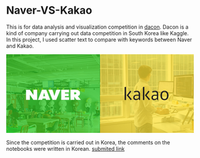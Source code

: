 # Naver-VS-Kakao
This is for data analysis and visualization competition in [dacon](https://dacon.io/). Dacon is a kind of company carrying out data competition in South Korea like Kaggle. In this project, I used scatter text to compare with keywords between Naver and Kakao. 

![](./header.png)

Since the competition is carried out in Korea, the comments on the notebooks were written in Korean. [submited link](https://dacon.io/competitions/official/235866/codeshare/4187?page=1&dtype=random)
